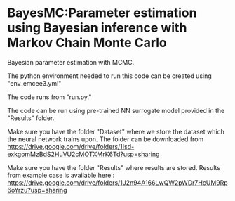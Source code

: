 # BayesMC:Parameter estimation using Bayesian inference with Markov Chain Monte Carlo
Bayesian parameter estimation with MCMC.

The python environment needed to run this code can be created using "env_emcee3.yml"

The code runs from "run.py." 

The code can be run using pre-trained NN surrogate model provided in the "Results" folder. 

Make sure you have the folder "Dataset" where we store the dataset which the neural network trains upon. The folder can be downloaded from https://drive.google.com/drive/folders/1Isd-exkgomMzBdS2HuVU2cMOTXMrK6Td?usp=sharing

Make sure you have the folder "Results" where results are stored. Results from example case is available here : https://drive.google.com/drive/folders/1J2n94A166LwQW2pWDr7HcUM9Rp6oYrzu?usp=sharing
